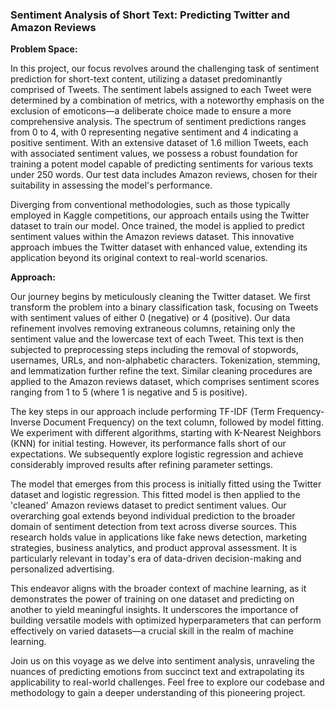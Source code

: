 
### Sentiment Analysis of Short Text: Predicting Twitter and Amazon Reviews

**Problem Space:**

In this project, our focus revolves around the challenging task of sentiment prediction for short-text content, utilizing a dataset predominantly comprised of Tweets. The sentiment labels assigned to each Tweet were determined by a combination of metrics, with a noteworthy emphasis on the exclusion of emoticons—a deliberate choice made to ensure a more comprehensive analysis. The spectrum of sentiment predictions ranges from 0 to 4, with 0 representing negative sentiment and 4 indicating a positive sentiment. With an extensive dataset of 1.6 million Tweets, each with associated sentiment values, we possess a robust foundation for training a potent model capable of predicting sentiments for various texts under 250 words. Our test data includes Amazon reviews, chosen for their suitability in assessing the model's performance.

Diverging from conventional methodologies, such as those typically employed in Kaggle competitions, our approach entails using the Twitter dataset to train our model. Once trained, the model is applied to predict sentiment values within the Amazon reviews dataset. This innovative approach imbues the Twitter dataset with enhanced value, extending its application beyond its original context to real-world scenarios.

**Approach:**

Our journey begins by meticulously cleaning the Twitter dataset. We first transform the problem into a binary classification task, focusing on Tweets with sentiment values of either 0 (negative) or 4 (positive). Our data refinement involves removing extraneous columns, retaining only the sentiment value and the lowercase text of each Tweet. This text is then subjected to preprocessing steps including the removal of stopwords, usernames, URLs, and non-alphabetic characters. Tokenization, stemming, and lemmatization further refine the text. Similar cleaning procedures are applied to the Amazon reviews dataset, which comprises sentiment scores ranging from 1 to 5 (where 1 is negative and 5 is positive).

The key steps in our approach include performing TF-IDF (Term Frequency-Inverse Document Frequency) on the text column, followed by model fitting. We experiment with different algorithms, starting with K-Nearest Neighbors (KNN) for initial testing. However, its performance falls short of our expectations. We subsequently explore logistic regression and achieve considerably improved results after refining parameter settings.

The model that emerges from this process is initially fitted using the Twitter dataset and logistic regression. This fitted model is then applied to the 'cleaned' Amazon reviews dataset to predict sentiment values. Our overarching goal extends beyond individual prediction to the broader domain of sentiment detection from text across diverse sources. This research holds value in applications like fake news detection, marketing strategies, business analytics, and product approval assessment. It is particularly relevant in today's era of data-driven decision-making and personalized advertising.

This endeavor aligns with the broader context of machine learning, as it demonstrates the power of training on one dataset and predicting on another to yield meaningful insights. It underscores the importance of building versatile models with optimized hyperparameters that can perform effectively on varied datasets—a crucial skill in the realm of machine learning.

Join us on this voyage as we delve into sentiment analysis, unraveling the nuances of predicting emotions from succinct text and extrapolating its applicability to real-world challenges. Feel free to explore our codebase and methodology to gain a deeper understanding of this pioneering project.



